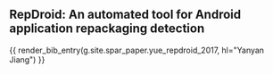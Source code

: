 ## RepDroid: An automated tool for Android application repackaging detection

{{ render_bib_entry(g.site.spar_paper.yue_repdroid_2017, hl="Yanyan Jiang") }}
